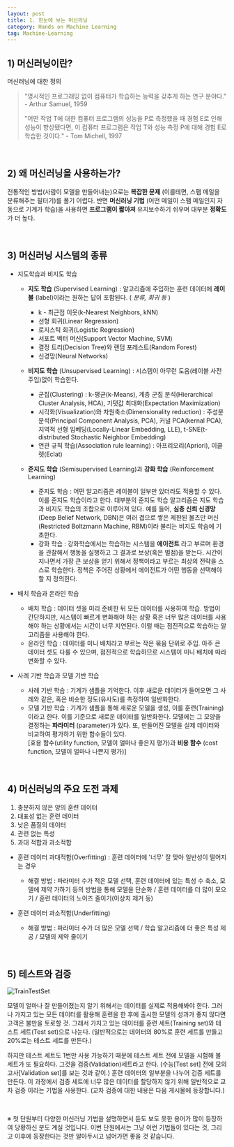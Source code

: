 ```yaml
---
layout: post
title: 1. 한눈에 보는 머신러닝
category: Hands on Machine Learning
tag: Machine-Learning
---
```


 

## 1) 머신러닝이란?

머신러닝에 대한 정의

> "명시적인 프로그래밍 없이 컴퓨터가 학습하는 능력을 갖추게 하는 연구 분야다." - Arthur Samuel, 1959
>
> "어떤 작업 T에 대한 컴퓨터 프로그램의 성능을 P로 측정했을 때 경험 E로 인해 성능이 향상됐다면, 이 컴퓨터 프로그램은 작업 T와 성능 측정 P에 대해 경험 E로 학습한 것이다." - Tom Michell, 1997

<br/>

## 2) 왜 머신러닝을 사용하는가?

전통적인 방법(사람이 모델을 만들어내는)으로는 __복잡한 문제__ (이를테면, 스팸 메일을 분류해주는 필터기)를 풀기 어렵다. 반면 __머신러닝 기법__ (어떤 메일이 스팸 메일인지 자동으로 기계가 학습)을 사용하면 __프로그램이 짧아져__ 유지보수하기 쉬우며 대부분 __정확도__ 가 더 높다.

<br/>

## 3) 머신러닝 시스템의 종류

- 지도학습과 비지도 학습

  - **지도 학습** (Supervised Learning) : 알고리즘에 주입하는 훈련 데이터에 __레이블__ (label)이라는 원하는 답이 포함된다. ( _분류, 회귀 등_ )
    - k - 최근접 이웃(k-Nearest Neighbors, kNN)
    - 선형 회귀(Linear Regression)
    - 로지스틱 회귀(Logistic Regression)
    - 서포트 벡터 머신(Support Vector Machine, SVM)
    - 결정 트리(Decision Tree)와 랜덤 포레스트(Random Forest)
    - 신경망(Neural Networks)

  - **비지도 학습** (Unsupervised Learning) : 시스템이 아무런 도움(레이블 사전 주입)없이 학습한다.
    - 군집(Clustering) : k-평균(k-Means), 계층 군집 분석(Hierarchical Cluster Analysis, HCA), 기댓값 최대화(Expectation Maximization)
    - 시각화(Visualization)와 차원축소(Dimensionality reduction) : 주성분 분석(Principal Component Analysis, PCA), 커널 PCA(kernal PCA), 지역적 선형 임베딩(Locally-Linear Embedding, LLE), t-SNE(t-distributed Stochastic Neighbor Embedding)
    - 연관 규칙 학습(Association rule learning) : 아프리오리(Apriori), 이클렛(Eclat)

  - **준지도 학습** (Semisupervised Learning)과 **강화 학습** (Reinforcement Learning)
    - 준지도 학습 : 어떤 알고리즘은 레이블이 일부만 있더라도 적용할 수 있다. 이를 준지도 학습이라고 한다. 대부분의 준지도 학습 알고리즘은 지도 학습과 비지도 학습의 조합으로 이루어져 있다. 예를 들어, **심층 신뢰 신경망** (Deep Belief Network, DBN)은 여러 겹으로 쌓은 제한된 볼츠만 머신(Restricted Boltzmann Machine, RBM)이라 불리는 비지도 학습에 기초한다.
    - 강화 학습 : 강화학습에서는 학습하는 시스템을 **에이전트** 라고 부르며 환경을 관찰해서 행동을 실행하고 그 결과로 보상(혹은 벌점)을 받는다. 시간이 지나면서 가장 큰 보상을 얻기 위해서 정책이라고 부르는 최상의 전략을 스스로 학습한다. 정책은 주어진 상황에서 에이전트가 어떤 행동을 선택해야 할 지 정의한다.

- 배치 학습과 온라인 학습
  - 배치 학습 : 데이터 셋을 미리 준비한 뒤 모든 데이터를 사용하여 학습. 방법이 간단하지만, 시스템이 빠르게 변화해야 하는 상황 혹은 너무 많은 데이터를 사용해야 하는 상황에서는 시간이 너무 지연된다. 이럴 때는 점진적으로 학습하는 알고리즘을 사용해야 한다.
  - 온라인 학습 : 데이터를 미니 배치라고 부르는 작은 묶음 단위로 주입. 아주 큰 데이터 셋도 다룰 수 있으며, 점진적으로 학습하므로 시스템이 미니 배치에 따라 변화할 수 있다.

- 사례 기반 학습과 모델 기반 학습
  - 사례 기반 학습 : 기계가 샘플을 기억한다. 이후 새로운 데이터가 들어오면 그 사례와 같은, 혹은 비슷한 정도(유사도)를 측정하여 일반화한다.
  - 모델 기반 학습 : 기계가 샘플을 통해 새로운 모델을 생성, 이를 훈련(Training)이라고 한다. 이를 기준으로 새로운 데이터를 일반화한다. 모델에는 그 모양을 결정하는 __파라미터__ (parameter)가 있다. 또, 만들어진 모델을 실제 데이터와 비교하여 평가하기 위한 함수들이 있다. <br/>[효용 함수(utility function, 모델이 얼마나 좋은지 평가)과 __비용 함수__ (cost function, 모델이 얼마나 나쁜지 평가)]

<br/>

## 4) 머신러닝의 주요 도전 과제

1. 충분하지 않은 양의 훈련 데이터
2. 대표성 없는 훈련 데이터
3. 낮은 품질의 데이터
4. 관련 없는 특성
5. 과대 적합과 과소적합

- 훈련 데이터 과대적합(Overfitting) : 훈련 데이터에 '너무' 잘 맞아 일반성이 떨어지는 경우
  - 해결 방법 : 파라미터 수가 적은 모델 선택, 훈련 데이터에 있는 특성 수 축소, 모델에 제약 가하기 등의 방법을 통해 모델을 단순화 / 훈련 데이터를 더 많이 모으기 / 훈련 데이터의 노이즈 줄이기(이상치 제거 등)

- 훈련 데이터 과소적합(Underfitting)
  - 해결 방법 : 파라미터 수가 더 많은 모델 선택 / 학습 알고리즘에 더 좋은 특성 제공 / 모델의 제약 줄이기

<br/>

## 5) 테스트와 검증

![TrainTestSet](https://upload.wikimedia.org/wikipedia/commons/thumb/8/88/Machine_learning_nutshell_--_Split_into_train-test_set.svg/640px-Machine_learning_nutshell_--_Split_into_train-test_set.svg.png)

모델이 얼마나 잘 만들어졌는지 알기 위해서는 데이터를 실제로 적용해봐야 한다. 그러나 가지고 있는 모든 데이터를 활용해 훈련을 한 후에 출시한 모델의 성과가 좋지 않다면 고객은 불만을 토로할 것. 그래서 가지고 있는 데이터를 훈련 세트(Training set)와 테스트 세트(Test set)으로 나눈다. (일반적으로는 데이터의 80%로 훈련 세트를 만들고 20%로는 테스트 세트를 만든다.)

하지만 테스트 세트도 1번만 사용 가능하기 때문에 테스트 세트 전에 모델을 시험해 볼 세트가 또 필요하다. 그것을 검증(Validation)세트라고 한다. (수능[Test set] 전에 모의고사[Validation set]를 보는 것과 같이.) 훈련 데이터의 일부분을 나누어 검증 세트를 만든다. 이 과정에서 검증 세트에 너무 많은 데이터를 할당하지 않기 위해 일반적으로 교차 검증 이라는 기법을 사용한다. (교차 검증에 대한 내용은 다음 게시물에 등장합니다.)

<br/>

※ 첫 단원부터 다양한 머신러닝 기법을 설명하면서 듣도 보도 못한 용어가 많이 등장하여 당황하신 분도 계실 것입니다. 이번 단원에서는 그냥 이런 기법들이 있다는 것, 그리고 이후에 등장한다는 것만 알아두시고 넘어가면 좋을 것 같습니다. 